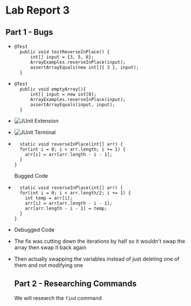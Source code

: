 # Lab Report 3

## Part 1 - Bugs
* ``` Failure inducing input
  @Test 
	public void testReverseInPlace() {
		int[] input = {3, 5, 6};
		ArrayExamples.reverseInPlace(input);
		assertArrayEquals(new int[]{ 3 }, input);
	}
  ```
* ``` Non-failure inducing input
  @Test
	public void emptyArray(){
		int[] input = new int[0];
		ArrayExamples.reverseInPlace(input);
		assertArrayEquals(input, input);
	}
  ```
* ![JUnit Extension](https://github.com/branzanger/CSE15L-LabReports/assets/66757687/f4f8d191-67c1-4f91-baf4-f86fa9a8ecfa)
* ![JUnit Terminal](https://github.com/branzanger/CSE15L-LabReports/assets/66757687/056f7e78-b462-4f93-90ed-bb3babda46f4)
* ```
    static void reverseInPlace(int[] arr) {
    for(int i = 0; i < arr.length; i += 1) {
      arr[i] = arr[arr.length - i - 1];
    }
  }
  ```
  Bugged Code
* ```
    static void reverseInPlace(int[] arr) {
    for(int i = 0; i < arr.length/2; i += 1) {
      int temp = arr[i];
      arr[i] = arr[arr.length - i - 1];
      arr[arr.length - i - 1] = temp;
    }
  }
  ```
* Debugged Code
* The fix was cutting down the iterations by half so it wouldn't swap the array then swap it back again
* Then actually swapping the variables instead of just deleting one of them and not modifying one


  ## Part 2 - Researching Commands
  We will research the `find` command



